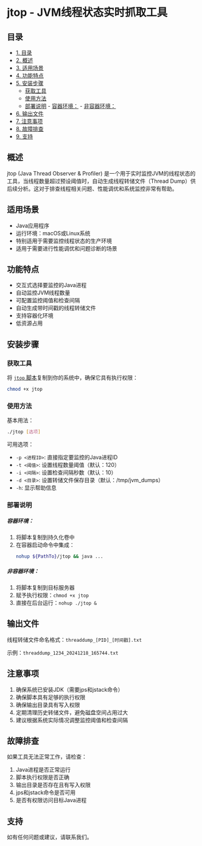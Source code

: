 # jtop - JVM线程状态实时抓取工具

## 目录
- [1. 目录](#目录)
- [2. 概述](#概述)
- [3. 适用场景](#适用场景)
- [4. 功能特点](#功能特点)
- [5. 安装步骤](#安装步骤)
    - [获取工具](#获取工具)
    - [使用方法](#使用方法)
    - [部署说明](#部署说明)
            - [容器环境：](#容器环境)
            - [非容器环境：](#非容器环境)
- [6. 输出文件](#输出文件)
- [7. 注意事项](#注意事项)
- [8. 故障排查](#故障排查)
- [9. 支持](#支持)



## 概述

jtop (Java Thread Observer & Profiler) 是一个用于实时监控JVM的线程状态的工具，当线程数量超过预设阈值时，自动生成线程转储文件（Thread Dump）供后续分析。这对于排查线程相关问题、性能调优和系统监控非常有帮助。

## 适用场景

- Java应用程序
- 运行环境：macOS或Linux系统
- 特别适用于需要监控线程状态的生产环境
- 适用于需要进行性能调优和问题诊断的场景

## 功能特点

- 交互式选择要监控的Java进程
- 自动监控JVM线程数量
- 可配置监控阈值和检查间隔
- 自动生成带时间戳的线程转储文件
- 支持容器化环境
- 低资源占用

## 安装步骤

### 获取工具

将 [`jtop` 脚本](/JVM/Utils/jtop/jtop)复制到你的系统中，确保它具有执行权限：

```bash
chmod +x jtop
```

### 使用方法

基本用法：
```bash
./jtop [选项]
```

可用选项：
- `-p <进程ID>`: 直接指定要监控的Java进程ID
- `-t <阈值>`: 设置线程数量阈值（默认：120）
- `-i <间隔>`: 设置检查间隔秒数（默认：10）
- `-d <目录>`: 设置转储文件保存目录（默认：/tmp/jvm_dumps）
- `-h`: 显示帮助信息

### 部署说明

##### 容器环境：
1. 将脚本复制到持久化卷中
2. 在容器启动命令中集成：
   ```bash
   nohup ${PathTo}/jtop && java ...
   ```

##### 非容器环境：
1. 将脚本复制到目标服务器
2. 赋予执行权限：`chmod +x jtop`
3. 直接在后台运行：`nohup ./jtop &`

## 输出文件

线程转储文件命名格式：`threaddump_[PID]_[时间戳].txt`

示例：`threaddump_1234_20241218_165744.txt`

## 注意事项

1. 确保系统已安装JDK（需要jps和jstack命令）
2. 确保脚本具有足够的执行权限
3. 确保输出目录具有写入权限
4. 定期清理历史转储文件，避免磁盘空间占用过大
5. 建议根据系统实际情况调整监控阈值和检查间隔

## 故障排查

如果工具无法正常工作，请检查：
1. Java进程是否正常运行
2. 脚本执行权限是否正确
3. 输出目录是否存在且有写入权限
4. jps和jstack命令是否可用
5. 是否有权限访问目标Java进程

## 支持

如有任何问题或建议，请联系我们。